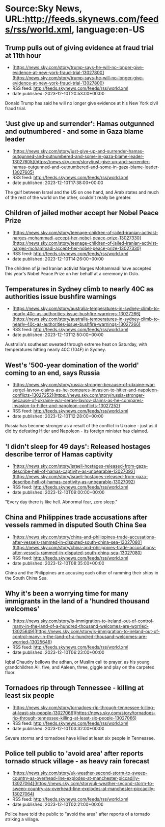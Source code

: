 # Source:Sky News, URL:http://feeds.skynews.com/feeds/rss/world.xml, language:en-US

## Trump pulls out of giving evidence at fraud trial at 11th hour
 - [https://news.sky.com/story/trump-says-he-will-no-longer-give-evidence-at-new-york-fraud-trial-13027800](https://news.sky.com/story/trump-says-he-will-no-longer-give-evidence-at-new-york-fraud-trial-13027800)
 - RSS feed: http://feeds.skynews.com/feeds/rss/world.xml
 - date published: 2023-12-10T20:53:00+00:00

Donald Trump has said he will no longer give evidence at his New York civil fraud trial.

## 'Just give up and surrender': Hamas outgunned and outnumbered - and some in Gaza blame leader
 - [https://news.sky.com/story/just-give-up-and-surrender-hamas-outgunned-and-outnumbered-and-some-in-gaza-blame-leader-13027605](https://news.sky.com/story/just-give-up-and-surrender-hamas-outgunned-and-outnumbered-and-some-in-gaza-blame-leader-13027605)
 - RSS feed: http://feeds.skynews.com/feeds/rss/world.xml
 - date published: 2023-12-10T17:38:00+00:00

The gulf between Israel and the US on one hand, and Arab states and much of the rest of the world on the other, couldn't really be greater.

## Children of jailed mother accept her Nobel Peace Prize
 - [https://news.sky.com/story/teenage-children-of-jailed-iranian-activist-narges-mohammadi-accept-her-nobel-peace-prize-13027330](https://news.sky.com/story/teenage-children-of-jailed-iranian-activist-narges-mohammadi-accept-her-nobel-peace-prize-13027330)
 - RSS feed: http://feeds.skynews.com/feeds/rss/world.xml
 - date published: 2023-12-10T14:26:00+00:00

The children of jailed Iranian activist Narges Mohammadi have accepted this year's Nobel Peace Prize on her behalf at a ceremony in Oslo.

## Temperatures in Sydney climb to nearly 40C as authorities issue bushfire warnings
 - [https://news.sky.com/story/australia-temperatures-in-sydney-climb-to-nearly-40c-as-authorities-issue-bushfire-warnings-13027266](https://news.sky.com/story/australia-temperatures-in-sydney-climb-to-nearly-40c-as-authorities-issue-bushfire-warnings-13027266)
 - RSS feed: http://feeds.skynews.com/feeds/rss/world.xml
 - date published: 2023-12-10T12:50:00+00:00

Australia's southeast sweated through extreme heat on Saturday, with temperatures hitting nearly 40C (104F) in Sydney.

## West's '500-year domination of the world' coming to an end, says Russia
 - [https://news.sky.com/story/russia-stronger-because-of-ukraine-war-sergei-lavrov-claims-as-he-compares-invasion-to-hitler-and-napoleon-conflicts-13027252](https://news.sky.com/story/russia-stronger-because-of-ukraine-war-sergei-lavrov-claims-as-he-compares-invasion-to-hitler-and-napoleon-conflicts-13027252)
 - RSS feed: http://feeds.skynews.com/feeds/rss/world.xml
 - date published: 2023-12-10T12:28:00+00:00

Russia has become stronger as a result of the conflict in Ukraine - just as it did by defeating Hitler and Napoleon - its foreign minister has claimed.

## 'I didn't sleep for 49 days': Released hostages describe terror of Hamas captivity
 - [https://news.sky.com/story/israeli-hostages-released-from-gaza-describe-hell-of-hamas-captivity-as-unbearable-13027092](https://news.sky.com/story/israeli-hostages-released-from-gaza-describe-hell-of-hamas-captivity-as-unbearable-13027092)
 - RSS feed: http://feeds.skynews.com/feeds/rss/world.xml
 - date published: 2023-12-10T09:00:00+00:00

"Every day there is like hell. Abnormal fear, zero sleep."

## China and Philippines trade accusations after vessels rammed in disputed South China Sea
 - [https://news.sky.com/story/china-and-philippines-trade-accusations-after-vessels-rammed-in-disputed-south-china-sea-13027080](https://news.sky.com/story/china-and-philippines-trade-accusations-after-vessels-rammed-in-disputed-south-china-sea-13027080)
 - RSS feed: http://feeds.skynews.com/feeds/rss/world.xml
 - date published: 2023-12-10T08:35:00+00:00

China and the Philippines are accusing each other of ramming their ships in the South China Sea.

## Why it's been a worrying time for many immigrants in the land of a 'hundred thousand welcomes'
 - [https://news.sky.com/story/is-immigration-to-ireland-out-of-control-many-in-the-land-of-a-hundred-thousand-welcomes-are-worried-13025649](https://news.sky.com/story/is-immigration-to-ireland-out-of-control-many-in-the-land-of-a-hundred-thousand-welcomes-are-worried-13025649)
 - RSS feed: http://feeds.skynews.com/feeds/rss/world.xml
 - date published: 2023-12-10T06:23:00+00:00

Iqbal Chaudry bellows the adhan, or Muslim call to prayer, as his young grandchildren Ali, five, and Aaleen, three, giggle and play on the carpeted floor.

## Tornadoes rip through Tennessee - killing at least six people
 - [https://news.sky.com/story/tornadoes-rip-through-tennessee-killing-at-least-six-people-13027066](https://news.sky.com/story/tornadoes-rip-through-tennessee-killing-at-least-six-people-13027066)
 - RSS feed: http://feeds.skynews.com/feeds/rss/world.xml
 - date published: 2023-12-10T03:32:00+00:00

Severe storms and tornadoes have killed at least six people in Tennessee.

## Police tell public to 'avoid area' after reports tornado struck village - as heavy rain forecast
 - [https://news.sky.com/story/uk-weather-second-storm-to-sweep-country-as-overhead-line-explodes-at-manchester-piccadilly-13027064](https://news.sky.com/story/uk-weather-second-storm-to-sweep-country-as-overhead-line-explodes-at-manchester-piccadilly-13027064)
 - RSS feed: http://feeds.skynews.com/feeds/rss/world.xml
 - date published: 2023-12-10T02:21:00+00:00

Police have told the public to "avoid the area" after reports of a tornado striking a village.

